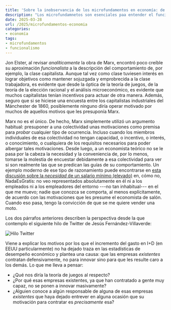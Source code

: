 ```yaml
---
title: 'Sobre la inobservancia de los microfundamentos en economía: de Marx a Jesús Fernández Villaverde'
description: "Los microfundamnetos son esenciales paa entender el funcionamiento de la economía, pero es fácil ignorarlos y asumir posturas 'funcionalistas' alejadas de la realidad."
date: 2025-03-28
url: /2025/microfundamentos-economia
categories:
- economía
tags:
- microfundamentos
- funcionalismo
---
```


Jon Elster, al revisar _analíticamente_ la obra de Marx, encontró poco creíble su aproximación _funcionalista_ a la descripción del comportamiento de, por ejemplo, la clase capitalista. Aunque tal vez como clase tuviesen interés en lograr objetivos como mantener sojuzgada y emprobrecida a la clase trabajadora, es evidente que desde la óptica de la teoría de juegos, de la teoría de la elección racional y el análisis microeconómico, es evidente que muchos capitalistas tenían incentivos para actuar de otra manera. Además, seguro que si se hiciese una encuesta entre los capitalistas industriales del Mánchester de 1860, posiblemente ninguno diría operar motivado por muchos de aquellos motivos que les presuponía Marx.

Marx no es el único. De hecho, Marx simplemente utilizó un argumento habitual: presuponer a una colectividad unas motivaciones como premisa para _probar_ cualquier tipo de ocurrencia. Incluso cuando los miembros individuales de esa colectividad no tengan capacidad, o incentivo, o interés, o conocimiento, o cualquiera de los requisitos necesarios para poder albergar tales motivaciones. Desde luego, a un economista teórico no se le pasa por la cabeza la necesidad y la conveniencia de, por lo menos, tomarse la molestia de  encuestar debidamente a esa colectividad para ver si son realmente las que se predican las guías de su comportamiento. Un ejemplo moderno de ese tipo de razonamiento puede encontrarse en [esta discusión sobre la _necesidad_ de un salario mínimo (elevado)](https://nadaesgratis.es/dolado/la-subida-del-smi-y-el-empleo-i-algunos-argumentos-teoricos) en, cómo no, NadaEsGratis: no veo representados absolutamente en él ni a los empleados ni a los empleadores del entorno ---no tan inhabitual--- en el que me muevo; nadie que conozca se comporta, al menos explícitamente, de acuerdo con las motivaciones que les presume el economista de salón. Cuando eso pasa, tengo la convicción de que se me quiere vender una moto.

Los dos párrafos anteriores describen la perspectiva desde la que contemplo el siguiente hilo de Twitter de Jesús Fernández-Villaverde:

![Hilo Twitter](/images/hilo-twitter-jfv.png#center)

Viene a explicar los motivos por los que el incremento del gasto en I+D (en EEUU particularmente) no ha dejado traza en las estadísticas de desempeño económico y plantea una causa: que las empresas _existentes_ contratan defensivamente, no para innovar sino para que les resulte caro a los demás. Lo que me lleva a pensar:
- ¿Qué nos diría la teoría de juegos al respecto?
- ¿Por qué esas empresas existentes, ya que han contratado a gente muy capaz, no se ponen a innovar masivamente?
- ¿Alguien conoce a algún responsable de alguna de esas empresas _existentes_ que haya dejado entrever en alguna ocasión que su motivación para contratar es _precisamente_ esa?